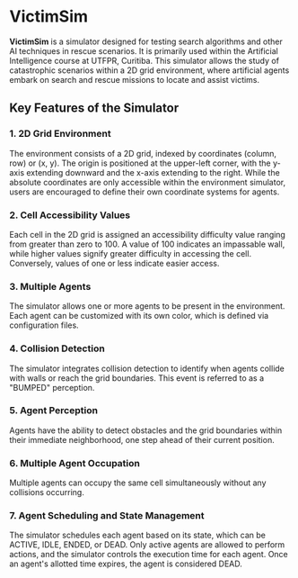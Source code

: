 # VictimSim

**VictimSim** is a simulator designed for testing search algorithms and other AI techniques in rescue scenarios. It is primarily used within the Artificial Intelligence course at UTFPR, Curitiba. This simulator allows the study of catastrophic scenarios within a 2D grid environment, where artificial agents embark on search and rescue missions to locate and assist victims.

## Key Features of the Simulator

### 1. **2D Grid Environment**
The environment consists of a 2D grid, indexed by coordinates (column, row) or (x, y). The origin is positioned at the upper-left corner, with the y-axis extending downward and the x-axis extending to the right. While the absolute coordinates are only accessible within the environment simulator, users are encouraged to define their own coordinate systems for agents.

### 2. **Cell Accessibility Values**
Each cell in the 2D grid is assigned an accessibility difficulty value ranging from greater than zero to 100. A value of 100 indicates an impassable wall, while higher values signify greater difficulty in accessing the cell. Conversely, values of one or less indicate easier access.

### 3. **Multiple Agents**
The simulator allows one or more agents to be present in the environment. Each agent can be customized with its own color, which is defined via configuration files.

### 4. **Collision Detection**
The simulator integrates collision detection to identify when agents collide with walls or reach the grid boundaries. This event is referred to as a "BUMPED" perception.

### 5. **Agent Perception**
Agents have the ability to detect obstacles and the grid boundaries within their immediate neighborhood, one step ahead of their current position.

### 6. **Multiple Agent Occupation**
Multiple agents can occupy the same cell simultaneously without any collisions occurring.

### 7. **Agent Scheduling and State Management**
The simulator schedules each agent based on its state, which can be ACTIVE, IDLE, ENDED, or DEAD. Only active agents are allowed to perform actions, and the simulator controls the execution time for each agent. Once an agent's allotted time expires, the agent is considered DEAD.
